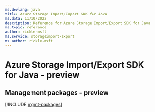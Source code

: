 ```yaml
---
ms.devlang: java
title: Azure Storage Import/Export SDK for Java
ms.data: 11/10/2022
description: Reference for Azure Storage Import/Export SDK for Java
ms.topic: reference
author: rickle-msft
ms.service: storageimport-export
ms.author: rickle-msft
---
```

# Azure Storage Import/Export SDK for Java - preview

## Management packages - preview
[!INCLUDE [mgmt-packages](storage-import-export-mgmt-index.md)]